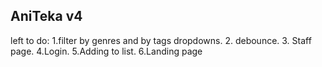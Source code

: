 
## AniTeka v4
left to do: 1.filter by genres and by tags dropdowns. 2. debounce. 3. Staff page. 4.Login. 5.Adding to list. 6.Landing page
